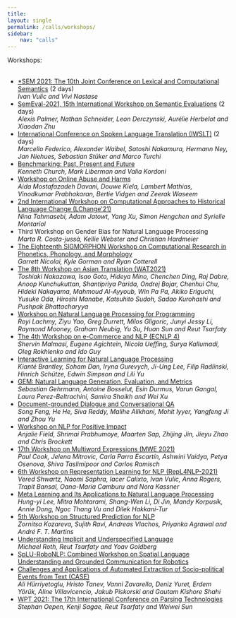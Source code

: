 ```yaml
---
title: 
layout: single
permalink: /calls/workshops/
sidebar: 
    nav: "calls"
---
```


Workshops:<br/>
<br/>
- [*SEM 2021: The 10th Joint Conference on Lexical and Computational Semantics](https://sites.google.com/view/starsem2021/home) (2 days) <br/>
<i>Ivan Vulic and Vivi Nastase</i><br/>
- [SemEval-2021, 15th International Workshop on Semantic Evaluations](https://semeval.github.io/SemEval2021/) (2 days) <br/>
<i>Alexis Palmer, Nathan Schneider, Leon Derczynski, Aurélie Herbelot and Xiaodan Zhu</i><br/>
- [International Conference on Spoken Language Translation (IWSLT)](https://iwslt.org/2021/) (2 days) <br/>
<i>Marcello Federico, Alexander Waibel, Satoshi Nakamura, Hermann Ney, Jan Niehues, 
Sebastian Stüker and Marco Turchi</i><br/>
- [Benchmarking: Past, Present and Future](https://github.com/kwchurch/Benchmarking_past_present_future/blob/master/README.md)<br/>
<i>Kenneth Church, Mark Liberman and Valia Kordoni</i><br/>
- [Workshop on Online Abuse and Harms](https://www.workshopononlineabuse.com/home)<br/>
<i>Aida Mostafazadeh Davani, Douwe Kiela, Lambert Mathias, Vinodkumar Prabhakaran, 
Bertie Vidgen and Zeerak Waseem</i><br/>
- [2nd International Workshop on Computational Approaches to Historical Language Change (LChange'21)](https://languagechange.org/events/2021-acl-lchange/)<br/>
<i>Nina Tahmasebi, Adam Jatowt, Yang Xu, Simon Hengchen and Syrielle Montariol</i><br/>
- Third Workshop on Gender Bias for Natural Language Processing<br/>
<i>Marta R. Costa-jussà, Kellie Webster and Christian Hardmeier</i><br/>
- [The  Eighteenth SIGMORPHON Workshop on Computational Research in Phonetics, Phonology, and Morphology](https://sigmorphon.github.io/workshops/2021/)<br/>
<i>Garrett Nicolai, Kyle Gorman and Ryan Cotterell</i><br/>
- [The 8th Workshop on Asian Translation (WAT2021)](https://lotus.kuee.kyoto-u.ac.jp/WAT/WAT2021/)<br/>
<i>Toshiaki Nakazawa, Isao Goto, Hideya Mino, Chenchen Ding, Raj Dabre, Anoop 
Kunchukuttan, Shantipriya Parida, Ondrej Bojar, Chenhui Chu, Hideki Nakayama, 
Mahmoud Al-Ayyoub, Win Pa Pa, Akiko Eriguchi, Yusuke Oda, Hiroshi Manabe, 
Katsuhito Sudoh, Sadao Kurohashi and Pushpak Bhattacharyya</i><br/>
- [Workshop on Natural Language Processing for Programming](https://nlp4prog.github.io/2021/)<br/>
<i>Royi Lachmy, Ziyu Yao, Greg Durrett, Milos Gligoric, Junyi Jessy Li, Raymond Mooney, 
Graham Neubig, Yu Su, Huan Sun and Reut Tsarfaty</i><br/>
- [The 4th Workshop on e-Commerce and NLP (ECNLP 4)](https://sites.google.com/view/ecnlp)<br/>
<i>Shervin Malmasi, Eugene Agichtein, Nicola Ueffing, Surya Kallumadi, Oleg Rokhlenko and Ido Guy</i><br/>
- [Interactive Learning for Natural Language Processing](https://sites.google.com/view/internlp2021/home)<br/>
<i>Kianté Brantley, Soham Dan, Iryna Gurevych, Ji-Ung Lee, Filip Radlinski, Hinrich Schütze, 
Edwin Simpson and Lili Yu</i><br/>
- [GEM: Natural Language Generation, Evaluation, and Metrics](https://gem-benchmark.com/)<br/>
<i>Sebastian Gehrmann, Antoine Bosselut, Esin Durmus, Varun Gangal, Laura Perez-Beltrachini, 
Samira Shaikh and Wei Xu</i><br/>
- [Document-grounded Dialogue and Conversational QA](https://doc2dial.github.io/workshop2021/)<br/>
<i>Song Feng, He He, Siva Reddy, Malihe Alikhani, Mohit Iyyer, Yangfeng Ji and Zhou Yu</i><br/>
- [Workshop on NLP for Positive Impact](https://sites.google.com/view/nlp4positiveimpact2021)<br/>
<i>Anjalie Field, Shrimai Prabhumoye, Maarten Sap, Zhijing Jin, Jieyu Zhao and Chris Brockett</i><br/>
- [17th Workshop on Multiword Expressions (MWE 2021)](https://multiword.org/mwe2021)<br/>
<i>Paul Cook, Jelena Mitrovic, Carla Parra Escartín, Ashwini Vaidya, Petya Osenova, 
Shiva Taslimipoor and Carlos Ramisch</i><br/>
- [6th Workshop on Representation Learning for NLP (RepL4NLP-2021)](https://sites.google.com/view/repl4nlp-2021/)<br/>
<i>Vered Shwartz, Naomi Saphra, Iacer Calixto, Ivan Vulic, Anna Rogers, Trapit Bansal, 
Oana-Maria Camburu and Nora Kassner</i><br/>
- [Meta Learning and Its Applications to Natural Language Processing](https://meta-nlp-2021.github.io/ )<br/>
<i>Hung-yi Lee, Mitra Mohtarami, Shang-Wen Li, Di Jin, Mandy Korpusik, Annie Dong, 
Ngoc Thang Vu and Dilek Hakkani-Tur</i><br/>
- [5th Workshop on Structured Prediction for NLP](http://structuredprediction.github.io/SPNLP21)<br/>
<i>Zornitsa Kozareva, Sujith Ravi, Andreas Vlachos, Priyanka Agrawal and André F. T. Martins</i><br/>
- [Understanding Implicit and Underspecified Language](https://unimplicit.github.io/)<br/>
<i>Michael Roth, Reut Tsarfaty and Yoav Goldberg</i><br/>
- [SpLU-RoboNLP: Combined Workshop on Spatial Language Understanding and Grounded 
Communication for Robotics](https://splu-robonlp2021.github.io/)<br/>
- [Challenges and Applications of Automated Extraction of Socio-political Events from Text (CASE)](https://emw.ku.edu.tr/case-2021/)<br/>
<i>Ali Hürriyetoglu, Hristo Tanev, Vanni Zavarella, Deniz Yuret, Erdem Yörük, Aline Villavicencio, 
Jakub Piskorski and Gautam Kishore Shahi</i><br/>
- [WPT 2021: The 17th International Conference on Parsing Technologies](https://iwpt21.sigparse.org)<br/>
<i>Stephan Oepen, Kenji Sagae, Reut Tsarfaty and Weiwei Sun</i><br/>